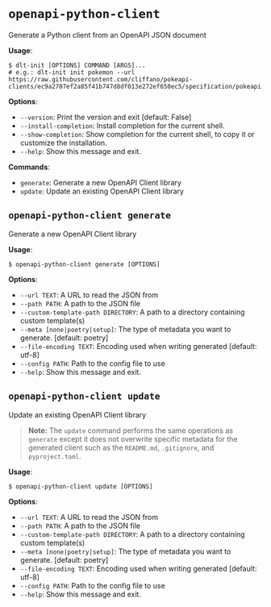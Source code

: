 # `openapi-python-client`

Generate a Python client from an OpenAPI JSON document

**Usage**:

```console
$ dlt-init [OPTIONS] COMMAND [ARGS]...
# e.g.: dlt-init init pokemon --url https://raw.githubusercontent.com/cliffano/pokeapi-clients/ec9a2707ef2a85f41b747d8df013e272ef650ec5/specification/pokeapi.yml

```

**Options**:

- `--version`: Print the version and exit [default: False]
- `--install-completion`: Install completion for the current shell.
- `--show-completion`: Show completion for the current shell, to copy it or customize the installation.
- `--help`: Show this message and exit.

**Commands**:

- `generate`: Generate a new OpenAPI Client library
- `update`: Update an existing OpenAPI Client library

## `openapi-python-client generate`

Generate a new OpenAPI Client library

**Usage**:

```console
$ openapi-python-client generate [OPTIONS]
```

**Options**:

- `--url TEXT`: A URL to read the JSON from
- `--path PATH`: A path to the JSON file
- `--custom-template-path DIRECTORY`: A path to a directory containing custom template(s)
- `--meta [none|poetry|setup]`: The type of metadata you want to generate. [default: poetry]
- `--file-encoding TEXT`: Encoding used when writing generated [default: utf-8]
- `--config PATH`: Path to the config file to use
- `--help`: Show this message and exit.

## `openapi-python-client update`

Update an existing OpenAPI Client library

> **Note:** The `update` command performs the same operations as `generate` except it does not overwrite specific metadata for the generated client such as the `README.md`, `.gitignore`, and `pyproject.toml`.

**Usage**:

```console
$ openapi-python-client update [OPTIONS]
```

**Options**:

- `--url TEXT`: A URL to read the JSON from
- `--path PATH`: A path to the JSON file
- `--custom-template-path DIRECTORY`: A path to a directory containing custom template(s)
- `--meta [none|poetry|setup]`: The type of metadata you want to generate. [default: poetry]
- `--file-encoding TEXT`: Encoding used when writing generated [default: utf-8]
- `--config PATH`: Path to the config file to use
- `--help`: Show this message and exit.
